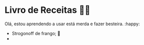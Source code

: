 # Livro de Receitas :man_cook:

Olá, estou aprendendo a usar está merda e fazer besteira. :happy:

- Strogonoff de frango; :chicken:
- 
